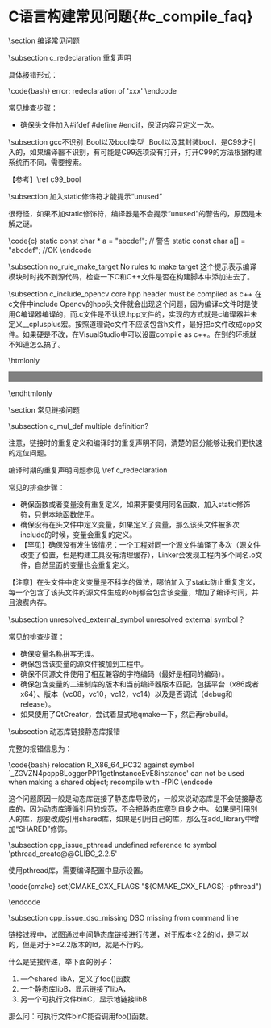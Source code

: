 C语言构建常见问题{#c_compile_faq}
==============================


\section 编译常见问题


\subsection c_redeclaration 重复声明

具体报错形式：

\code{bash}
error: redeclaration of 'xxx'
\endcode

常见排查步骤：

- 确保头文件加入#ifdef #define #endif，保证内容只定义一次。


\subsection gcc不识别_Bool以及bool类型
_Bool以及其封装bool，是C99才引入的，如果编译器不识别，有可能是C99选项没有打开，打开C99的方法根据构建系统而不同，需要搜索。

【参考】\ref c99_bool


\subsection 加入static修饰符才能提示“unused”

很奇怪，如果不加static修饰符，编译器是不会提示“unused”的警告的，原因是未解之谜。

\code{c}
static const char * a = "abcdef"; // 警告
static const char a[] = "abcdef"; //OK
\endcode


\subsection no_rule_make_target No rules to make target
这个提示表示编译模块时时找不到源代码，检查一下C和C++文件是否在构建脚本中添加进去了。


\subsection c_include_opencv core.hpp header must be compiled as c++
在c文件中include Opencv的hpp头文件就会出现这个问题，因为编译c文件时是使用C编译器编译的，而.c文件是不认识.hpp文件的，实现的方式就是c编译器并未定义__cplusplus宏。按照道理说c文件不应该包含h文件，最好把c文件改成cpp文件。如果硬是不改，在VisualStudio中可以设置compile as c++。在别的环境就不知道怎么搞了。

\htmlonly
<hr style="height:20px;border-width:0;color:gray;background-color:gray">
\endhtmlonly

\section 常见链接问题


\subsection c_mul_def multiple definition?

注意，链接时的重复定义和编译时的重复声明不同，清楚的区分能够让我们更快速的定位问题。

编译时期的重复声明问题参见 \ref c_redeclaration

常见的排查步骤：

- 确保函数或者变量没有重复定义，如果非要使用同名函数，加入static修饰符，只供本地函数使用。
- 确保没有在头文件中定义变量，如果定义了变量，那么该头文件被多次include的时候，变量会重复的定义。
- 【罕见】确保没有发生该情况：一个工程对同一个源文件编译了多次（源文件改变了位置，但是构建工具没有清理缓存），Linker会发现工程内多个同名.o文件，自然里面的变量也会重复定义。

【注意】在头文件中定义变量是不科学的做法，哪怕加入了static防止重复定义，每一个包含了该头文件的源文件生成的obj都会包含该变量，增加了编译时间，并且浪费内存。


\subsection unresolved_external_symbol unresolved external symbol？

常见的排查步骤：

- 确保变量名称拼写无误。
- 确保包含该变量的源文件被加到工程中。
- 确保不同源文件使用了相互兼容的字符编码（最好是相同的编码）。
- 确保包含变量的二进制库的版本和当前编译器版本匹配，包括平台（x86或者x64）、版本（vc08，vc10，vc12，vc14）以及是否调试（debug和release）。
- 如果使用了QtCreator，尝试着显式地qmake一下，然后再rebuild。


\subsection 动态库链接静态库报错

完整的报错信息为：

\code{bash}
relocation R_X86_64_PC32 against symbol `_ZGVZN4pcpp8LoggerPP11getInstanceEvE8instance' can not be used when making a shared object; recompile with -fPIC
\endcode

这个问题原因一般是动态库链接了静态库导致的，一般来说动态库是不会链接静态库的，因为动态库遵循引用的规范，不会把静态库塞到自身之中。
如果是引用别人的库，那要改成引用shared库，如果是引用自己的库，那么在add_library中增加“SHARED”修饰。

\subsection cpp_issue_pthread undefined reference to symbol 'pthread_create@@GLIBC_2.2.5'

使用pthread库，需要编译配置中显示设置。

\code{cmake}
set(CMAKE_CXX_FLAGS "${CMAKE_CXX_FLAGS} -pthread")

\endcode


\subsection cpp_issue_dso_missing DSO missing from command line

链接过程中，试图通过中间静态库链接进行传递，对于版本<2.2的ld，是可以的，但是对于>=2.2版本的ld，就是不行的。

什么是链接传递，举下面的例子：

1. 一个shared libA，定义了foo()函数
2. 一个静态库libB，显示链接了libA，
3. 另一个可执行文件binC，显示地链接libB

那么问：可执行文件binC能否调用foo()函数。


